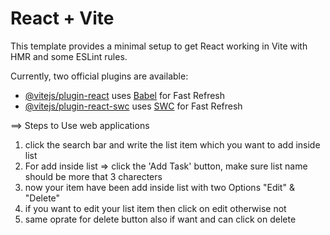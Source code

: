 # React + Vite

This template provides a minimal setup to get React working in Vite with HMR and some ESLint rules.

Currently, two official plugins are available:

- [@vitejs/plugin-react](https://github.com/vitejs/vite-plugin-react/blob/main/packages/plugin-react/README.md) uses [Babel](https://babeljs.io/) for Fast Refresh
- [@vitejs/plugin-react-swc](https://github.com/vitejs/vite-plugin-react-swc) uses [SWC](https://swc.rs/) for Fast Refresh


==> Steps to Use web applications
1. click the search bar and write the list item which you want to add inside list
2. For add inside list => click the 'Add Task' button, make sure list name should be more that 3 charecters
3. now your item have been add inside list with two Options "Edit" & "Delete" 
4. if you want to edit your list item then click on edit otherwise not
5. same oprate for delete button also if want and can click on delete
<!-- 6. i am so gratefull if you give feedback -->